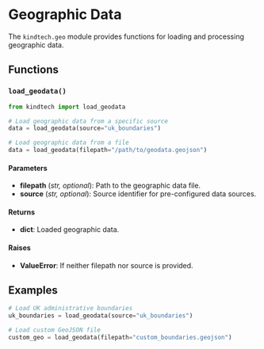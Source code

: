 # Geographic Data

The `kindtech.geo` module provides functions for loading and processing geographic data.

## Functions

### `load_geodata()`

```python
from kindtech import load_geodata

# Load geographic data from a specific source
data = load_geodata(source="uk_boundaries")

# Load geographic data from a file
data = load_geodata(filepath="/path/to/geodata.geojson")
```

#### Parameters

- **filepath** (*str, optional*): Path to the geographic data file.
- **source** (*str, optional*): Source identifier for pre-configured data sources.

#### Returns

- **dict**: Loaded geographic data.

#### Raises

- **ValueError**: If neither filepath nor source is provided.

## Examples

```python
# Load UK administrative boundaries
uk_boundaries = load_geodata(source="uk_boundaries")

# Load custom GeoJSON file
custom_geo = load_geodata(filepath="custom_boundaries.geojson")
```
